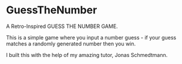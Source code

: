 # GuessTheNumber
A Retro-Inspired GUESS THE NUMBER GAME.

This is a simple game where you input a number guess - if your guess matches a randomly generated number then you win.

I built this with the help of my amazing tutor, Jonas Schmedtmann.
